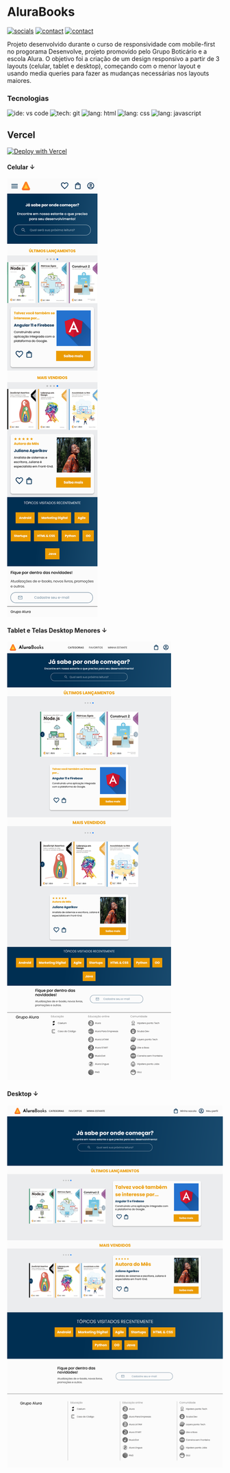 # AluraBooks

[![socials](https://img.shields.io/badge/linkedin-oliverbenites-steelblue?style=plastic&logo=linkedin&logoColor=0077B5&labelColor=white "socials")](https://www.linkedin.com/in/oliwerb/) 
[![contact](https://img.shields.io/badge/protonmail-darkslateblue?style=plastic&logo=protonmail&logoColor=darkslateblue&labelColor=white "socials")](mailto:olwrrb@protonmail.com") 
[![contact](https://img.shields.io/badge/gmail-firebrick?style=plastic&logo=gmail&logoColor=B22222&labelColor=white "socials")](mailto:benites.olivr@gmail.com.com")

Projeto desenvolvido durante o curso de responsividade com mobile-first no progorama Desenvolve, projeto promovido pelo Grupo Boticário e a escola Alura. O objetivo foi a criação de um design responsivo a partir de 3 layouts (celular, tablet e desktop), começando com o menor layout e usando media queries para fazer as mudanças necessárias nos layouts maiores.

### Tecnologias
![ide: vs code](https://img.shields.io/badge/IDE-visual_studio_code-lightblue?style=plastic&logo=visualstudiocode&logoColor=0078D4&labelColor=white&color=0078D4)
![tech: git](https://img.shields.io/badge/git-orangered?style=plastic&logo=git&logoColor=FF4500&labelColor=white)
![lang: html](https://img.shields.io/badge/lang.-html-darkorange?style=plastic&logo=html5&logoColor=FF8C00&labelColor=white)
![lang: css](https://img.shields.io/badge/lang.-css-royalblue?style=plastic&logo=css3&logoColor=4169E1&labelColor=white)
![lang: javascript](https://img.shields.io/badge/lang.-swiper.js-gold?style=plastic&logo=javascript&logoColor=FFD700&labelColor=191919)

## Vercel

[![Deploy with Vercel](https://vercel.com/button)](https://desenvolve-24-alurabooks.vercel.app)

#### Celular ↓
![layout do alurabooks para celular](src/assets/AluraBooks-celular.png)

#### Tablet e Telas Desktop Menores ↓
![layout do alurabooks para tablet](src/assets/AluraBooks-tablet.png)

#### Desktop ↓
![layout do alurabooks para desktop](src/assets/AluraBooks-desktop.png)
